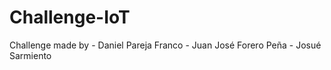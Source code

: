 # Challenge-IoT
Challenge made by - Daniel Pareja Franco   - Juan José Forero Peña   - Josué Sarmiento 
